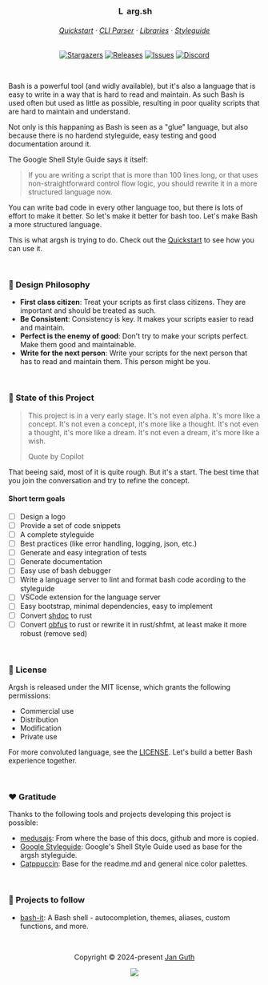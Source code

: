 <h3 align="center">
	<img src="https://bashlogo.com/img/symbol/svg/full_colored_light.svg" width="16" alt="Logo"/>
	arg.sh
</h3>

<h6 align="center">
  <a href="https://arg.sh/getting-started">Quickstart</a>
  ·
  <a href="https://arg.sh/command-line-parser">CLI Parser</a>
  ·
  <a href="https://arg.sh/libraries/overview">Libraries</a>
  ·
  <a href="https://arg.sh/styleguide">Styleguide</a>
</h6>

<p align="center">
	<a href="https://github.com/arg-sh/argsh/stargazers">
		<img alt="Stargazers" src="https://img.shields.io/github/stars/arg-sh/argsh?style=for-the-badge&logo=starship&color=C9CBFF&logoColor=D9E0EE&labelColor=302D41"></a>
	<a href="https://github.com/arg-sh/argsh/releases/latest">
		<img alt="Releases" src="https://img.shields.io/github/release/arg-sh/argsh.svg?style=for-the-badge&logo=github&color=F2CDCD&logoColor=D9E0EE&labelColor=302D41"/></a>
	<a href="https://github.com/arg-sh/argsh/issues">
		<img alt="Issues" src="https://img.shields.io/github/issues/arg-sh/argsh?style=for-the-badge&logo=gitbook&color=B5E8E0&logoColor=D9E0EE&labelColor=302D41"></a>
	<a href="https://discord.gg/VsQpUQX3Zr">
		<img alt="Discord" src="https://img.shields.io/discord/1216780297727770746?style=for-the-badge&logo=discord&color=DDB6F2&logoColor=D9E0EE&labelColor=302D41"></a>
</p>

&nbsp;

<p align="left">
Bash is a powerful tool (and widly available), but it's also a language that is easy to write in a way that is hard to read and maintain. As such Bash is used often but used as little as possible, resulting in poor quality scripts that are hard to maintain and understand.

Not only is this happaning as Bash is seen as a "glue" language, but also because there is no hardend styleguide, easy testing and good documentation around it.

The Google Shell Style Guide says it itself:

> If you are writing a script that is more than 100 lines long, or that uses non-straightforward control flow logic, you should rewrite it in a more structured language now.

You can write bad code in every other language too, but there is lots of effort to make it better. So let's make it better for bash too. Let's make Bash a more structured language.

This is what argsh is trying to do. Check out the [Quickstart](https://arg.sh/getting-started) to see how you can use it.
</p>

&nbsp;

### 🧠 Design Philosophy

- **First class citizen**: Treat your scripts as first class citizens. They are important and should be treated as such.
- **Be Consistent**: Consistency is key. It makes your scripts easier to read and maintain.
- **Perfect is the enemy of good**: Don't try to make your scripts perfect. Make them good and maintainable.
- **Write for the next person**: Write your scripts for the next person that has to read and maintain them. This person might be you.

&nbsp;

### 🚧 State of this Project

> This project is in a very early stage. It's not even alpha. It's more like a concept. It's not even a concept, it's more like a thought. It's not even a thought, it's more like a dream. It's not even a dream, it's more like a wish.
> 
> Quote by Copilot

That beeing said, most of it is quite rough. But it's a start. The best time that you join the conversation and try to refine the concept.

#### Short term goals

- [ ] Design a logo
- [ ] Provide a set of code snippets
- [ ] A complete styleguide
- [ ] Best practices (like error handling, logging, json, etc.)
- [ ] Generate and easy integration of tests
- [ ] Generate documentation
- [ ] Easy use of bash debugger
- [ ] Write a language server to lint and format bash code acording to the styleguide
- [ ] VSCode extension for the language server
- [ ] Easy bootstrap, minimal dependencies, easy to implement
- [ ] Convert [shdoc](https://github.com/reconquest/shdoc) to rust
- [ ] Convert [obfus](./bin/obfus) to rust or rewrite it in rust/shfmt, at least make it more robust (remove sed)

&nbsp;

### 📜 License

Argsh is released under the MIT license, which grants the following permissions:

- Commercial use
- Distribution
- Modification
- Private use

For more convoluted language, see the [LICENSE](https://github.com/arg-sh/argsh/blob/main/LICENSE). Let's build a better Bash experience together.

&nbsp;

### ❤️ Gratitude

Thanks to the following tools and projects developing this project is possible:

- [medusajs](https://github.com/medusajs/medusa/): From where the base of this docs, github and more is copied.
- [Google Styleguide](https://google.github.io/styleguide/shellguide.html): Google's Shell Style Guide used as base for the argsh styleguide.
- [Catppuccin](https://github.com/catppuccin/catppuccin): Base for the readme.md and general nice color palettes.

&nbsp;

### 🐾 Projects to follow

- [bash-it](https://github.com/Bash-it/bash-it): A Bash shell - autocompletion, themes, aliases, custom functions, and more.

&nbsp;

<p align="center">Copyright &copy; 2024-present <a href="https://github.com/fentas" target="_blank">Jan Guth</a>
<p align="center"><a href="https://github.com/arg-sh/argsh/blob/main/LICENSE"><img src="https://img.shields.io/static/v1.svg?style=for-the-badge&label=License&message=MIT&logoColor=d9e0ee&colorA=302d41&colorB=b7bdf8"/></a></p>